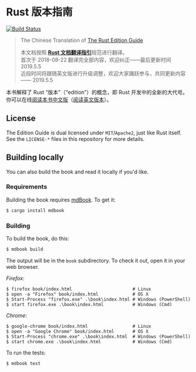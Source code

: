 # Rust 版本指南

[![Build Status](https://travis-ci.org/rust-lang-cn/edition-guide-cn.svg?branch=master)](https://travis-ci.org/rust-lang-cn/edition-guide-cn)

> The Chinese Translation of [The Rust Edition Guide](https://github.com/rust-lang-nursery/edition-guide)
>
> 本文档按照 [**Rust 文档翻译指引**](https://rustwiki.org/zh-CN/rust-wiki/translate/rust-translation-guide.html)规范进行翻译。  
> 首次于 2018-08-22 翻译完全部内容，欢迎纠正——最后更新时间 2019.5.5  
> 近段时间将跟随英文版进行升级调整，欢迎大家踊跃参与，共同更新内容 —— 2019.5.5  

本书解释了 Rust “版本”（“edition”）的概念，即 Rust 开发中的全新的大代号。你可以在线[阅读本书中文版](https://rustwiki.org/zh-CN/edition-guide/)（[阅读英文版本](https://doc.rust-lang.org/nightly/edition-guide/)）。

[Rust]: https://www.rust-lang.org/

## License

The Edition Guide is dual licensed under `MIT`/`Apache2`, just like Rust itself.
See the `LICENSE-*` files in this repository for more details.

## Building locally

You can also build the book and read it locally if you'd like.

### Requirements

Building the book requires [mdBook]. To get it:

[mdBook]: https://github.com/azerupi/mdBook

```bash
$ cargo install mdbook
```

### Building

To build the book, do this:

```bash
$ mdbook build
```

The output will be in the `book` subdirectory. To check it out, open it in
your web browser.

_Firefox:_

```shell
$ firefox book/index.html                       # Linux
$ open -a "Firefox" book/index.html             # OS X
$ Start-Process "firefox.exe" .\book\index.html # Windows (PowerShell)
$ start firefox.exe .\book\index.html           # Windows (Cmd)
```

_Chrome:_

```shell
$ google-chrome book/index.html                 # Linux
$ open -a "Google Chrome" book/index.html       # OS X
$ Start-Process "chrome.exe" .\book\index.html  # Windows (PowerShell)
$ start chrome.exe .\book\index.html            # Windows (Cmd)
```

To run the tests:

```bash
$ mdbook test
```
